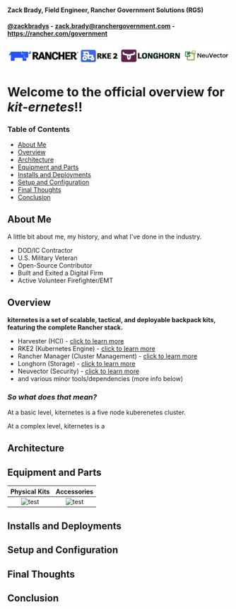 #### Zack Brady, Field Engineer, Rancher Government Solutions (RGS)
#### [@zackbradys](https://twitter.com/zackbradys) - zack.brady@ranchergovernment.com - https://rancher.com/government

![rancher-long-banner](images/rgs-banner-rounded.png)

# **Welcome to the official overview for *kit-ernetes*!!**

### Table of Contents
  * [About Me](#about-me)
  * [Overview](#overview)
  * [Architecture](#architecture)
  * [Equipment and Parts](#equipment-and-parts)
  * [Installs and Deployments](#installs-and-deployments)
  * [Setup and Configuration](#setup-and-configuration)
  * [Final Thoughts](#final-thoughts)
  * [Conclusion](#conclusion)

## About Me

A little bit about me, my history, and what I've done in the industry.
- DOD/IC Contractor
- U.S. Military Veteran
- Open-Source Contributor
- Built and Exited a Digital Firm
- Active Volunteer Firefighter/EMT

## Overview

**kiternetes is a set of scalable, tactical, and deployable backpack kits, featuring the complete Rancher stack.**

- Harvester (HCI) - [click to learn more](https://www.rancher.com/products/harvester)
- RKE2 (Kubernetes Engine) - [click to learn more](https://www.rancher.com/products/rke)
- Rancher Manager (Cluster Management) - [click to learn more](https://www.rancher.com/products/rancher)
- Longhorn (Storage) - [click to learn more](https://www.rancher.com/products/longhorn)
- Neuvector (Security) - [click to learn more](https://ranchergovernment.com/neuvector)
- and various minor tools/dependencies (more info below)

### *So what does that mean?*

At a basic level, kiternetes is a five node kuberenetes cluster.

At a complex level, kiternetes is a


## Architecture



## Equipment and Parts

Physical Kits        |         Accessories
:-------------------------:|:-------------------------:
![test](images/kiternetes-parts-kits.jpg) |  ![test](images/kiternetes-parts-accessories.jpg)


## Installs and Deployments



## Setup and Configuration



## Final Thoughts



## Conclusion


